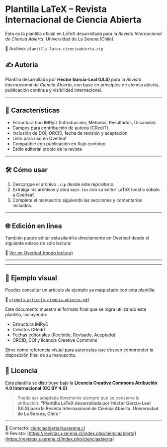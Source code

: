 # Plantilla LaTeX – Revista Internacional de Ciencia Abierta

Esta es la plantilla oficial en LaTeX desarrollada para la *Revista Internacional de Ciencia Abierta*, Universidad de La Serena (Chile).

📁 Archivo: `plantilla-latex-cienciaabierta.zip`

## ✍️ Autoría

Plantilla desarrollada por **Héctor García-Leal (ULS)** para la *Revista Internacional de Ciencia Abierta*, con base en principios de ciencia abierta, publicación continua y visibilidad internacional.

---

## 📄 Características

- Estructura tipo IMRyD (Introducción, Métodos, Resultados, Discusión)
- Campos para contribución de autoría (CRediT)
- Inclusión de DOI, ORCID, fecha de revisión y aceptación
- Listo para uso en Overleaf
- Compatible con publicación en flujo continuo
- Estilo editorial propio de la revista

---

## 🛠 Cómo usar

1. Descargue el archivo `.zip` desde este repositorio.
2. Extraiga los archivos y abra `main.tex` con su editor LaTeX local o súbalo a Overleaf.
3. Complete el manuscrito siguiendo las secciones y comentarios incluidos.

---

## 🌐 Edición en línea

También puede editar esta plantilla directamente en Overleaf desde el siguiente enlace de solo lectura:

🔗 [Ver en Overleaf (modo lectura)](https://www.overleaf.com/read/mrbjpcbjjfvzt#15de3f)

---
---

## 📄 Ejemplo visual

Puedes consultar un artículo de ejemplo ya maquetado con esta plantilla:

🔗 [`ejemplo-articulo-ciencia-abierta.pdf`](./ejemplo-articulo-ciencia-abierta-2.pdf)

Este documento muestra el formato final que se logra utilizando esta plantilla, incluyendo:

- Estructura IMRyD
- Créditos CRediT
- Fechas editoriales (Recibido, Revisado, Aceptado)
- ORCID, DOI y licencia Creative Commons

Sirve como referencia visual para autores/as que deseen comprender la disposición final de su manuscrito.


## 🔐 Licencia

Esta plantilla se distribuye bajo la **Licencia Creative Commons Atribución 4.0 Internacional (CC BY 4.0)**.

> Puede ser adaptada libremente siempre que se conserve la atribución:
> **“Plantilla LaTeX desarrollada por Héctor García-Leal (ULS) para la Revista Internacional de Ciencia Abierta, Universidad de La Serena, Chile.”**

---

📩 Contacto: [cienciaabierta@userena.cl](mailto:cienciaabierta@userena.cl)  
🌐 Revista: [https://revistas.userena.cl/index.php/cienciaabierta](https://revistas.userena.cl/index.php/cienciaabierta)
